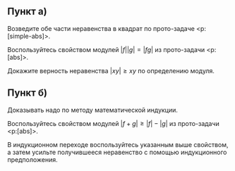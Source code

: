 ## Пункт а)

Возведите обе части неравенства в квадрат по прото-задаче <p:[simple-abs]>.

Воспользуйтесь свойством модулей $|f||g| = |fg|$ из прото-задачи <p:[abs]>.

Докажите верность неравенства $|xy|\geq xy$ по определению модуля.

## Пункт б)

Доказывать надо по методу математической индукции.

Воспользуйтесь свойством модулей $|f+g| \geq |f| - |g|$ из прото-задачи <p:[abs]>.

В индукционном переходе воспользуйтесь указанным выше свойством, а затем усильте получившееся неравенство с помощью индукционного предположения.